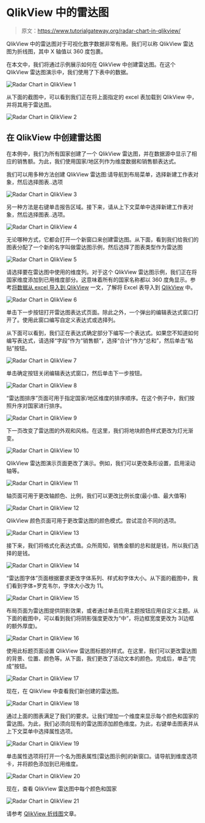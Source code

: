 # QlikView 中的雷达图

> 原文：<https://www.tutorialgateway.org/radar-chart-in-qlikview/>

QlikView 中的雷达图对于可视化数字数据非常有用。我们可以称 QlikView 雷达图为折线图，其中 X 轴值以 360 度包裹。

在本文中，我们将通过示例展示如何在 QlikView 中创建雷达图。在这个 QlikView 雷达图演示中，我们使用了下表中的数据。

![Radar Chart in QlikView 1](img/2a96a1fdad94aeaae1b3060e6e5af25f.png)

从下面的截图中，可以看到我们正在将上面指定的 excel 表加载到 QlikView 中，并将其用于雷达图。

![Radar Chart in QlikView 2](img/31e66ce82e9ed944d1f0117407d4f310.png)

## 在 QlikView 中创建雷达图

在本例中，我们为所有国家创建了一个 QlikView 雷达图，并在数据源中显示了相应的销售额。为此，我们使用国家/地区列作为维度数据和销售额表达式。

我们可以用多种方法创建 QlikView 雷达图:请导航到布局菜单，选择新建工作表对象，然后选择图表..选项

![Radar Chart in QlikView 3](img/d853f5465df56432b2d19d306e693888.png)

另一种方法是右键单击报告区域。接下来，请从上下文菜单中选择新建工作表对象，然后选择图表..选项。

![Radar Chart in QlikView 4](img/4142c71cea50903ea57c52686f8f427b.png)

无论哪种方式，它都会打开一个新窗口来创建雷达图。从下面，看到我们给我们的图表分配了一个新的名字叫做雷达图示例，然后选择了图表类型作为雷达图

![Radar Chart in QlikView 5](img/76440ff62c295d8c4ca1654195676f25.png)

请选择要在雷达图中使用的维度列。对于这个 QlikView 雷达图示例，我们正在将国家维度添加到已用维度部分。这意味着所有的国家名称都以 360 度角显示。参考[将数据从 excel 导入到 QlikView](https://www.tutorialgateway.org/import-data-from-excel-to-qlikview/) 一文，了解将 Excel 表导入到 [QlikView](https://www.tutorialgateway.org/qlikview-tutorial/) 中。

![Radar Chart in QlikView 6](img/aef5e8daff7288fb2d3ad33b498e4638.png)

单击下一步按钮打开雷达图表达式页面。除此之外，一个弹出的编辑表达式窗口打开了。使用此窗口编写自定义表达式或选择列。

从下面可以看到，我们正在表达式确定部分下编写一个表达式。如果您不知道如何编写表达式，请选择“字段”作为“销售额”，选择“合计”作为“总和”，然后单击“粘贴”按钮。

![Radar Chart in QlikView 7](img/ecbdc5cbea81a2b2396807a4947c1eaa.png)

单击确定按钮关闭编辑表达式窗口，然后单击下一步按钮。

![Radar Chart in QlikView 8](img/1af9fd3abe7933f82d4caaae2562bcb5.png)

“雷达图排序”页面可用于指定国家/地区维度的排序顺序。在这个例子中，我们按照升序对国家进行排序。

![Radar Chart in QlikView 9](img/ef5f444c6f4e96f7aef30817c96d88d6.png)

下一页改变了雷达图的外观和风格。在这里，我们将地块颜色样式更改为灯光渐变。

![Radar Chart in QlikView 10](img/c3142504f2e58d25fcf7f13d31ccf4ac.png)

QlikView 雷达图演示页面更改了演示。例如，我们可以更改条形设置，启用滚动轴等。

![Radar Chart in QlikView 11](img/949b65b0df3824afb3833fa0bdfb429f.png)

轴页面可用于更改轴颜色、比例，我们可以更改比例长度(最小值、最大值等)

![Radar Chart in QlikView 12](img/d385eef7f7d3d8c4baf712570560efae.png)

QlikView 颜色页面可用于更改雷达图的颜色模式。尝试混合不同的选项。

![Radar Chart in QlikView 13](img/08c40cdc527f2b6f5c1457f077239d6f.png)

接下来，我们将格式化表达式值。众所周知，销售金额的总和就是钱，所以我们选择的是钱。

![Radar Chart in QlikView 14](img/a5d146440156691a051342a0a39dd09c.png)

“雷达图字体”页面根据要求更改字体系列、样式和字体大小。从下面的截图中，我们看到字体=罗克韦尔，字体大小改为 11。

![Radar Chart in QlikView 15](img/d9cb6eefc2aa631cc308e0eea03e75f1.png)

布局页面为雷达图提供阴影效果，或者通过单击应用主题按钮应用自定义主题。从下面的截图中，可以看到我们将阴影强度更改为“中”，将边框宽度更改为 3(边框的额外厚度)。

![Radar Chart in QlikView 16](img/d9c00bbeba2eb728a5e2a01572f3e371.png)

使用此标题页面设置 QlikView 雷达图标题的样式。在这里，我们可以更改雷达图的背景、位置、颜色等。从下面，我们更改了活动文本的颜色。完成后，单击“完成”按钮。

![Radar Chart in QlikView 17](img/bd8f1dd1a387fbd589f0912cdaafc5a8.png)

现在，在 QlikView 中查看我们新创建的雷达图。

![Radar Chart in QlikView 18](img/488db55d4f865e84833dab16bb1bb1cf.png)

通过上面的图表满足了我们的要求。让我们增加一个维度来显示每个颜色和国家的雷达图。为此，我们必须向现有的雷达图添加颜色维度。为此，右键单击图表并从上下文菜单中选择属性选项。

![Radar Chart in QlikView 19](img/ff9ea0c839006aae0da7c195dd7511a0.png)

单击属性选项将打开一个名为图表属性[雷达图示例]的新窗口。请导航到维度选项卡，并将颜色添加到已用维度。

![Radar Chart in QlikView 20](img/b5896b973b6cc7ff1f2e8cecd34a54d6.png)

现在，查看 QlikView 雷达图中每个颜色和国家

![Radar Chart in QlikView 21](img/7bbd8c1df6407373d7e819349caa92f7.png)

请参考 [QlikView 折线图](https://www.tutorialgateway.org/line-chart-in-qlikview/)文章。